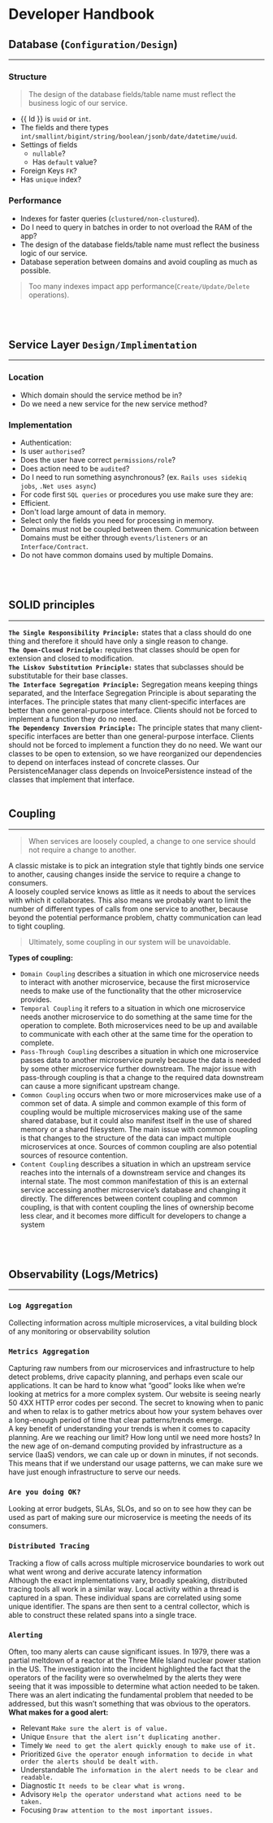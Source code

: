 # Developer Handbook

## Database (`Configuration/Design`)
---
### Structure
> The design of the database fields/table name must reflect the business logic of our service.
-  {{ Id }} is `uuid` or `int`.
-  The fields and there types `int/smallint/bigint/string/boolean/jsonb/date/datetime/uuid`.
-  Settings of fields
   - `nullable`?
   - Has `default` value?
-  Foreign Keys `FK`?
-  Has `unique` index?
### Performance
-  Indexes for faster queries (`clustured/non-clustured`).
-  Do I need to query in batches in order to not overload the RAM of the app?
-  The design of the database fields/table name must reflect the business logic of our service.
-  Database seperation between domains and avoid coupling as much as possible.
> Too many indexes impact app performance(`Create/Update/Delete` operations). 

<br>
<br>

## Service Layer `Design/Implimentation`
---
### Location
-  Which domain should the service method be in?
- Do we need a new service for the new service method?
### Implementation
-  Authentication:
  - Is user `authorised`?
  - Does the user have correct `permissions/role`?
  - Does action need to be `audited`?
-  Do I need to run something asynchronous? (ex. `Rails uses sidekiq jobs`, `.Net uses async`)
-  For code first `SQL queries` or procedures you use make sure they are:
  - Efficient.
  - Don't load large amount of data in memory.
  - Select only the fields you need for processing in memory.
-  Domains must not be coupled between them.  Communication between Domains must be either through `events/listeners` or an `Interface/Contract`.
-  Do not have common domains used by multiple Domains.
<br>
<br>

## SOLID principles
---
<b>`The Single Responsibility Principle:`</b> states that a class should do one thing and therefore it should have only a single reason to change.<br>
<b>`The Open-Closed Principle:`</b> requires that classes should be open for extension and closed to modification.<br>
<b>`The Liskov Substitution Principle:`</b> states that subclasses should be substitutable for their base classes.<br>
<b>`The Interface Segregation Principle:`</b> Segregation means keeping things separated, and the Interface Segregation Principle is about separating the interfaces. The principle states that many client-specific interfaces are better than one general-purpose interface. Clients should not be forced to implement a function they do no need.<br>
<b>`The Dependency Inversion Principle:`</b> The principle states that many client-specific interfaces are better than one general-purpose interface. Clients should not be forced to implement a function they do no need. We want our classes to be open to extension, so we have reorganized our dependencies to depend on interfaces instead of concrete classes. Our PersistenceManager class depends on InvoicePersistence instead of the classes that implement that interface.
<br>
<br>

## Coupling
---
 > When services are loosely coupled, a change to one service should not require a change to another.
 
 A classic mistake is to pick an integration style that tightly binds one service to another, causing changes inside the service to require a change to consumers. <br>
 A loosely coupled service knows as little as it needs to about the services with which it collaborates. This also means we probably want to limit the number of different types of calls from one service to another, because beyond the potential performance problem, chatty communication can lead to tight coupling. <br>
 > Ultimately, some coupling in our system will be unavoidable.

 <b>Types of coupling:</b>
- `Domain Coupling` describes a situation in which one microservice needs to interact with another microservice, because the first microservice needs to make use of the functionality that the other microservice provides.
- `Temporal Coupling`  it refers to a situation in which one microservice needs another microservice to do something at the same time for the operation to complete. Both microservices need to be up and available to communicate with each other at the same time for the operation to complete.
- `Pass-Through Coupling` describes a situation in which one microservice passes data to another microservice purely because the data is needed by some other microservice further downstream. The major issue with pass-through coupling is that a change to the required data downstream can cause a more significant upstream change.
- `Common Coupling` occurs when two or more microservices make use of a common set of data. A simple and common example of this form of coupling would be multiple microservices making use of the same shared database, but it could also manifest itself in the use of shared memory or a shared filesystem. The main issue with common coupling is that changes to the structure of the data can impact multiple microservices at once. Sources of common coupling are also potential sources of resource contention.
- `Content Coupling` describes a situation in which an upstream service reaches into the internals of a downstream service and changes its internal state. The most common manifestation of this is an external service accessing another microservice’s database and changing it directly. The differences between content coupling and common coupling, is that with content coupling the lines of ownership become less clear, and it becomes more difficult for developers to change a system

<br>
<br>

## Observability (Logs/Metrics)
---
### `Log Aggregation`
 Collecting information across multiple microservices, a vital building block of any monitoring or observability solution
<br>

### `Metrics Aggregation`
 Capturing raw numbers from our microservices and infrastructure to help detect problems, drive capacity planning, and perhaps even scale our applications. It can be hard to know what “good” looks like when we’re looking at metrics for a more complex system. Our website is seeing nearly 50 4XX HTTP error codes per second. The secret to knowing when to panic and when to relax is to gather metrics about how your system behaves over a long-enough period of time that clear patterns/trends emerge.
<br>
 A key benefit of understanding your trends is when it comes to capacity planning. Are we reaching our limit? How long until we need more hosts? In the new age of on-demand computing provided by infrastructure as a service (IaaS) vendors, we can cale up or down in minutes, if not seconds. This means that if we understand our usage patterns, we can make sure we have just enough infrastructure to serve our needs.
<br>

### `Are you doing OK?`
 Looking at error budgets, SLAs, SLOs, and so on to see how they can be used as part of making sure our microservice is meeting the needs of its consumers.
<br>

### `Distributed Tracing`
 Tracking a flow of calls across multiple microservice boundaries to work out what went wrong and derive accurate latency information
 <br>
 Although the exact implementations vary, broadly speaking, distributed tracing tools all work in a similar way. Local activity within a thread is captured in a span. These individual spans are correlated using some unique identifier. The spans are then sent to a central collector, which is able to construct these related spans into a single trace.
<br>

### `Alerting`
 Often, too many alerts can cause significant issues. In 1979, there was a partial meltdown of a reactor at the Three Mile Island nuclear power station in the US. The investigation into the incident highlighted the fact that the operators of the facility were so overwhelmed by the alerts they were seeing that it was impossible to determine what action needed to be taken. There was an alert indicating the fundamental problem that needed to be addressed, but this wasn’t something that was obvious to the operators.
 <b>What makes for a good alert:</b>
  -  Relevant `Make sure the alert is of value.`
  -  Unique `Ensure that the alert isn’t duplicating another.`
  -  Timely `We need to get the alert quickly enough to make use of it.`
  -  Prioritized `Give the operator enough information to decide in what order the alerts should be dealt with.`
  -  Understandable `The information in the alert needs to be clear and readable.`
  -  Diagnostic `It needs to be clear what is wrong.`
  -  Advisory `Help the operator understand what actions need to be taken.`
  -  Focusing `Draw attention to the most important issues.`